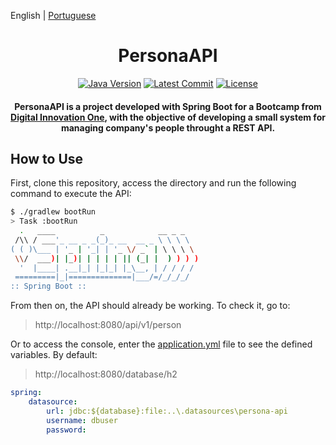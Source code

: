 English | [Portuguese](./README.pt-br.md)

<h1 align="center">PersonaAPI</h1>

<div align="center">

[![Java Version][java-src]][java-href]
[![Latest Commit][commit-src]][commit-href]
[![License][license-src]][license-href]

#### PersonaAPI is a project developed with Spring Boot for a Bootcamp from [Digital Innovation One](https://digitalinnovation.one/), with the objective of developing a small system for managing company's people throught a REST API.

</div>

## How to Use

First, clone this repository, access the directory and run the following command to execute the API:

```bash
$ ./gradlew bootRun
> Task :bootRun
  .   ____          _            __ _ _
 /\\ / ___'_ __ _ _(_)_ __  __ _ \ \ \ \
( ( )\___ | '_ | '_| | '_ \/ _` | \ \ \ \
 \\/  ___)| |_)| | | | | || (_| |  ) ) ) )
  '  |____| .__|_| |_|_| |_\__, | / / / /
 =========|_|==============|___/=/_/_/_/
:: Spring Boot ::
```

From then on, the API should already be working. To check it, go to:

> http://localhost:8080/api/v1/person

Or to access the console, enter the [application.yml](src/main/resources/application.yml) file to see the defined variables. By default:

> http://localhost:8080/database/h2

```yml
spring:
    datasource:
        url: jdbc:${database}:file:..\.datasources\persona-api
        username: dbuser
        password:
```

[java-src]: https://img.shields.io/badge/java-11-orange
[java-href]: https://github.com/adoptium/temurin11-binaries/releases/download/jdk-11.0.12+7/OpenJDK11U-jdk_x64_windows_hotspot_11.0.12_7.msi
[commit-src]: https://img.shields.io/github/last-commit/dio-projects/persona-api
[commit-href]: https://github.com/dio-projects/persona-api
[license-src]: https://img.shields.io/github/license/dio-projects/persona-api
[license-href]: LICENSE
